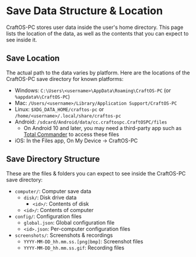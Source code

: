 # Save Data Structure & Location
CraftOS-PC stores user data inside the user's home directory. This page lists the location of the data, as well as the contents that you can expect to see inside it.

## Save Location
The actual path to the data varies by platform. Here are the locations of the CraftOS-PC save directory for known platforms:
* Windows: `C:\Users\<username>\AppData\Roaming\CraftOS-PC` (or `%appdata%\CraftOS-PC`)
* Mac: `/Users/<username>/Library/Application Support/CraftOS-PC`
* Linux: `$XDG_DATA_HOME/craftos-pc` or `/home/<username>/.local/share/craftos-pc`
* Android: `/sdcard/Android/data/cc.craftospc.CraftOSPC/files`
  * On Android 10 and later, you may need a third-party app such as [Total Commander](https://play.google.com/store/apps/details?id=com.ghisler.android.TotalCommander) to access these files
* iOS: In the Files app, On My Device -> CraftOS-PC

## Save Directory Structure
These are the files & folders you can expect to see inside the CraftOS-PC save directory:
* `computer/`: Computer save data
    * `disk/`: Disk drive data
        * `<id>/`: Contents of disk
    * `<id>/`: Contents of computer
* `config/`: Configuration files
    * `global.json`: Global configuration file
    * `<id>.json`: Per-computer configuration files
* `screenshots/`: Screenshots & recordings
    * `YYYY-MM-DD_hh.mm.ss.[png|bmp]`: Screenshot files
    * `YYYY-MM-DD_hh.mm.ss.gif`: Recording files
